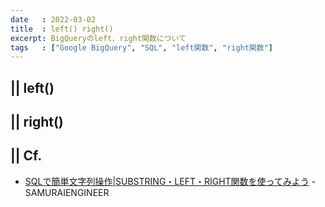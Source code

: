 ```yaml
---
date   : 2022-03-02
title  : left() right()
excerpt: BigQueryのleft、right関数について
tags   : ["Google BigQuery", "SQL", "left関数", "right関数"]
---
```


## || left() 
## || right() 
## || Cf.
+ [SQLで簡単文字列操作|SUBSTRING・LEFT・RIGHT関数を使ってみよう](https://www.sejuku.net/blog/73601) - SAMURAIENGINEER
